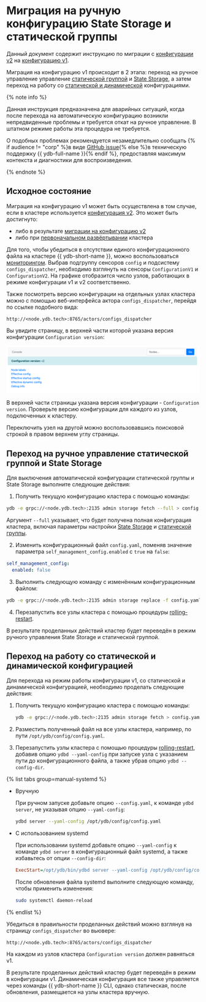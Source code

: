 # Миграция на ручную конфигурацию State Storage и статической группы

Данный документ содержит инструкцию по миграции с [конфигурации v2](../../configuration-management/configuration-v2/config-overview.md) на [конфигурацию v1](../../configuration-management/configuration-v1/index.md).

Миграция на конфигурацию v1 происходит в 2 этапа: переход на ручное управление управление [статической группой](../../../concepts/glossary.md#state-storage) и [State Storage](../../../concepts/glossary.md#static-group), а затем переход на работу со [статической и динамической](../../configuration-management/configuration-v1/index.md) конфигурациями.

{% note info %}

Данная инструкция предназначена для аварийных ситуаций, когда после перехода на автоматическую конфигурацию возникли непредвиденные проблемы и требуется откат на ручное управление. В штатном режиме работы эта процедура не требуется.

О подобных проблемах рекомендуется незамедлительно сообщать {% if audience != "corp" %}в виде [GitHub issue](https://github.com/ydb-platform/ydb/issues/new){% else %}в техническую поддержку {{ ydb-full-name }}{% endif %}, предоставляя максимум контекста и диагностики для воспроизведения.

{% endnote %}

## Исходное состояние

Миграция на конфигурацию v1 может быть осуществлена в том случае, если в кластере используется [конфигурация v2](../../../). Это может быть достигнуто:

- либо в результате [миграции на конфигурацию v2](migration-to-v2.md)
- либо при [первоначальном развёртывании](../../deployment-options/manual/initial-deployment.md) кластера

Для того, чтобы убедиться в отсутствии единого конфигурационного файла на кластере {{ ydb-short-name }}, можно воспользоваться [мониторингом](../../observability/monitoring.md). Выбрав подгруппу сенсоров `config` и подсистему `configs_dispatcher`, необходимо взглянуть на сенсоры `ConfigurationV1` и `ConfigurationV2`. На графике отобразится число узлов, работающих в режиме конфигурации v1 и v2 соответственно.

Также посмотреть версию конфигурации на отдельных узлах кластера можно с помощью веб-интерфейса актора `configs_dispatcher`, перейдя по ссылке подобного вида:

```text
http://<node.ydb.tech>:8765/actors/configs_dispatcher
```

Вы увидите страницу, в верхней части которой указана версия конфигурации `Configuration version`:

![configs-dispatcher-page](./_assets/viewer-v2.png)

В верхней части страницы указана версия конфигурации - `Configuration version`. Проверьте версию конфигурации для каждого из узлов, подключенных к кластеру.

Переключить узел на другой можно воспользовавшись поисковой строкой в правом верхнем углу страницы.

## Переход на ручное управление статической группой и State Storage

Для выключения автоматической конфигурации статической группы и State Storage выполните следующие действия:

1. Получить текущую конфигурацию кластера с помощью команды:

```bash
ydb -e grpc://<node.ydb.tech>:2135 admin storage fetch --full > config.yaml
```

Аргумент `--full` указывает, что будет получена полная конфигурация кластера, включая параметры настройки [State Storage](../../../devops/configuration-management/configuration-v1/config-settings.md#domains-state) и [статической группы](../../../devops/configuration-management/configuration-v1/config-settings.md#blob_storage_config).

2. Изменить конфигурационный файл `config.yaml`, поменяв значение параметра `self_management_config.enabled` с `true` на `false`:

```yaml
self_management_config:
  enabled: false
```

3. Выполнить следующую команду с изменённым конфигурационным файлом:

```bash
ydb -e grpc://<node.ydb.tech>:2135 admin storage replace -f config.yaml
```

4. Перезапустить все узлы кластера с помощью процедуры [rolling-restart](../../../maintenance/manual/node_restarting.md).

В результате проделанных действий кластер будет переведён в режим ручного управления State Storage и статической группой.

## Переход на работу со статической и динамической конфигурацией

Для перехода на режим работы конфигурации v1, со статической и динамической конфигурацией, необходимо проделать следующие действия:

1. Получить текущую конфигурацию кластера с помощью команды:

    ```bash
    ydb -e grpc://<node.ydb.tech>:2135 admin storage fetch > config.yaml
    ```

1. Разместить полученный файл на все узлы кластера, например, по пути `/opt/ydb/config/config.yaml`.

1. Перезапустить узлы кластера с помощью процедуры [rolling-restart](../../../maintenance/manual/node_restarting.md), добавив опцию `ydbd --yaml-config` при запуске узла с указанием пути до конфигурационного файла, а также убрав опцию `ydbd --config-dir`.

{% list tabs group=manual-systemd %}

- Вручную

  При ручном запуске добавьте опцию `--config.yaml`, к команде `ydbd server`, не указывая опцию `--yaml-config`:

  ```bash
  ydbd server --yaml-config /opt/ydb/config/config.yaml
  ```

- С использованием systemd

  При использовании systemd добавьте опцию `--yaml-config` к команде `ydbd server` в конфигурационный файл systemd, а также избавьтесь от опции `--config-dir`:

  ```ini
  ExecStart=/opt/ydb/bin/ydbd server --yaml-config /opt/ydb/config/config.yaml
  ```

  После обновления файла systemd выполните следующую команду, чтобы применить изменения:

  ```bash
  sudo systemctl daemon-reload
  ```

{% endlist %}

Убедиться в правильности проделанных действий можно взглянув на страницу `configs_dispatcher` во вьювере:

```text
http://<node.ydb.tech>:8765/actors/configs_dispatcher
```

На каждом из узлов кластера `Configuration version` должен равняться v1.

В результате проделанных действий кластер будет переведён в режим в конфигурации v1. Динамическая конфигурация все также управляется через команды {{ ydb-short-name }} CLI, однако статическая, после обновления, размещается на узлы кластера вручную.